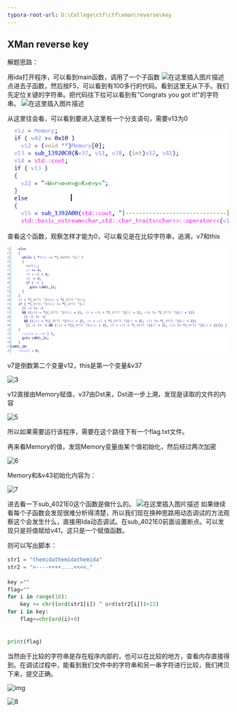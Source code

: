 ```yaml
---
typora-root-url: D:\College\ctf\ctf\xman\reverse\key
---
```


## XMan reverse key

解题思路：

用ida打开程序，可以看到main函数，调用了一个子函数
![在这里插入图片描述](https://img-blog.csdnimg.cn/20190526164113229.png?x-oss-process=image/watermark,type_ZmFuZ3poZW5naGVpdGk,shadow_10,text_aHR0cHM6Ly9ibG9nLmNzZG4ubmV0L3FxXzQxNjY3Mjgy,size_16,color_FFFFFF,t_70)
点进去子函数，然后按F5，可以看到有100多行的代码。看到这里无从下手。我们先定位关键的字符串。把代码往下拉可以看到有"Congrats you got it!"的字符串。
![在这里插入图片描述](https://img-blog.csdnimg.cn/20190526164412220.png?x-oss-process=image/watermark,type_ZmFuZ3poZW5naGVpdGk,shadow_10,text_aHR0cHM6Ly9ibG9nLmNzZG4ubmV0L3FxXzQxNjY3Mjgy,size_16,color_FFFFFF,t_70)

从这里往会看，可以看到要进入这里有一个分支语句，需要v13为0

![1](1.PNG)

查看这个函数，观察怎样才能为0，可以看见是在比较字符串，追溯，v7和this

![2](2.PNG)

v7是倒数第二个变量v12，this是第一个变量&v37

![3](/3.PNG)

v12直接由Memory赋值，v37由Dst来，Dst进一步上溯，发现是读取的文件的内容

![5](/5.PNG)

所以如果需要运行该程序，需要在这个路径下有一个flag.txt文件。

再来看Memory的值，发现Memory变量由某个值初始化，然后经过两次加密

![6](/6.PNG)

Memory和&v43初始化内容为：

![7](/7.PNG)

进去看一下sub_4021E0这个函数是做什么的。
![在这里插入图片描述](https://img-blog.csdnimg.cn/20190526171534845.png?x-oss-process=image/watermark,type_ZmFuZ3poZW5naGVpdGk,shadow_10,text_aHR0cHM6Ly9ibG9nLmNzZG4ubmV0L3FxXzQxNjY3Mjgy,size_16,color_FFFFFF,t_70)
如果继续看每个子函数会发现很难分析得清楚，所以我们现在换种思路用动态调试的方法观察这个会发生什么，直接用Ida动态调试。在sub_4021E0前面设置断点。可以发现只是将值赋给v41，这只是一个赋值函数。

则可以写出脚本：

```python
str1 = "themidathemidathemida"
str2 = ">----++++....<<<<."
 
key =""
flag=""
for i in range(18):
	key += chr((ord(str1[i]) ^ ord(str2[i]))+22)
for i in key:
	flag+=chr(ord(i)+9)
 
 
print(flag)
```

当然由于比较的字符串是存在程序内部的，也可以在比较的地方，查看内存直接得到。在调试过程中，能看到我们文件中的字符串和另一串字符进行比较，我们拷贝下来，提交正确。 

![img](https://img-blog.csdnimg.cn/2019042420142335.png?x-oss-process=image/watermark,type_ZmFuZ3poZW5naGVpdGk,shadow_10,text_aHR0cHM6Ly9ibG9nLmNzZG4ubmV0L3FxXzQxMDcxNjQ2,size_16,color_FFFFFF,t_70)

![8](/../../../../../../../8.png)

